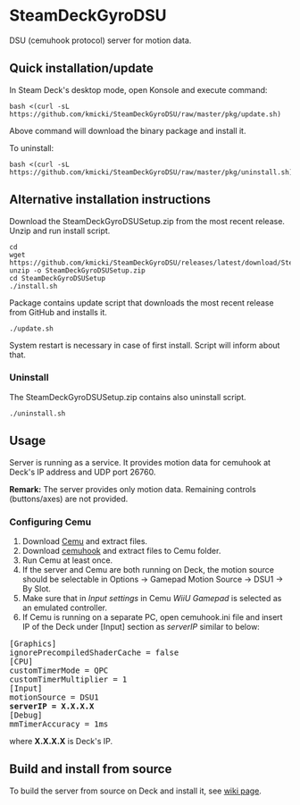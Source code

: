 # SteamDeckGyroDSU
DSU (cemuhook protocol) server for motion data.

## Quick installation/update

In Steam Deck's desktop mode, open Konsole and execute command:

    bash <(curl -sL https://github.com/kmicki/SteamDeckGyroDSU/raw/master/pkg/update.sh)
    
Above command will download the binary package and install it.

To uninstall:

    bash <(curl -sL https://github.com/kmicki/SteamDeckGyroDSU/raw/master/pkg/uninstall.sh)

## Alternative installation instructions

Download the SteamDeckGyroDSUSetup.zip from the most recent release. Unzip and run install script.

    cd
    wget https://github.com/kmicki/SteamDeckGyroDSU/releases/latest/download/SteamDeckGyroDSUSetup.zip
    unzip -o SteamDeckGyroDSUSetup.zip
    cd SteamDeckGyroDSUSetup
    ./install.sh
    
Package contains update script that downloads the most recent release from GitHub and installs it.

    ./update.sh
    
System restart is necessary in case of first install. Script will inform about that.
    
### Uninstall

The SteamDeckGyroDSUSetup.zip contains also uninstall script.

    ./uninstall.sh
    
## Usage

Server is running as a service. It provides motion data for cemuhook at Deck's IP address and UDP port 26760.

**Remark:** The server provides only motion data. Remaining controls (buttons/axes) are not provided.

### Configuring Cemu

1. Download [Cemu](https://cemu.info/) and extract files.
2. Download [cemuhook](https://cemuhook.sshnuke.net/) and extract files to Cemu folder.
3. Run Cemu at least once.
4. If the server and Cemu are both running on Deck, the motion source should be selectable in Options -> Gamepad Motion Source -> DSU1 -> By Slot.
5. Make sure that in _Input settings_ in Cemu _WiiU Gamepad_ is selected as an emulated controller.
6. If Cemu is running on a separate PC, open cemuhook.ini file and insert IP of the Deck under \[Input\] section as _serverIP_ similar to below:
<pre>
[Graphics]
ignorePrecompiledShaderCache = false
[CPU]
customTimerMode = QPC
customTimerMultiplier = 1
[Input]
motionSource = DSU1
<b>serverIP = X.X.X.X</b>
[Debug]
mmTimerAccuracy = 1ms
</pre>
where **X.X.X.X** is Deck's IP.

## Build and install from source

To build the server from source on Deck and install it, see [wiki page](https://github.com/kmicki/SteamDeckGyroDSU/wiki/Build-and-install-from-source).
